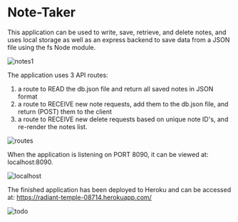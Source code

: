 # Note-Taker

This application can be used to write, save, retrieve, and delete notes, and uses local storage as well as an express backend to save data from a JSON file using the fs Node module. 

![notes1](https://user-images.githubusercontent.com/61606793/85326784-aed27e00-b482-11ea-92cb-31ae199361c8.png)

The application uses 3 API routes: 
  1) a route to READ the db.json file and return all saved notes in JSON format
  2) a route to RECEIVE new note requests, add them to the db.json file, and return (POST) them to the client
  3) a route to RECEIVE new delete requests based on unique note ID's, and re-render the notes list.
  
![routes](https://user-images.githubusercontent.com/61606793/85326850-c7db2f00-b482-11ea-9627-a2c00be425f4.png)

When the application is listening on PORT 8090, it can be viewed at: localhost:8090.

![localhost](https://user-images.githubusercontent.com/61606793/85326932-ed683880-b482-11ea-9402-62f45e469734.png)

The finished application has been deployed to Heroku and can be accessed at: https://radiant-temple-08714.herokuapp.com/

![todo](https://user-images.githubusercontent.com/61606793/85327438-ccecae00-b483-11ea-95a6-7992c2c9d0c5.png)
